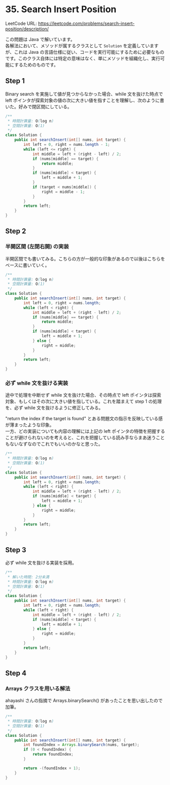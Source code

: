 # 35. Search Insert Position

LeetCode URL: https://leetcode.com/problems/search-insert-position/description/

この問題は Java で解いています。  
各解法において、メソッドが属するクラスとして `Solution` を定義していますが、これは Java の言語仕様に従い、コードを実行可能にするために必要なものです。このクラス自体には特定の意味はなく、単にメソッドを組織化し、実行可能にするためのものです。

## Step 1

Binary search を実施して値が見つからなかった場合、while 文を抜けた時点で left ポインタが探索対象の値の次に大きい値を指すことを理解し、次のように書いた。好みで閉区間にしている。

```java
/**
 * 時間計算量: O(log n)
 * 空間計算量: O(1)
 */
class Solution {
    public int searchInsert(int[] nums, int target) {
        int left = 0, right = nums.length - 1;
        while (left <= right) {
            int middle = left + (right - left) / 2;
            if (nums[middle] == target) {
                return middle;
            }
            if (nums[middle] < target) {
                left = middle + 1;
            }
            if (target < nums[middle]) {
                right = middle - 1;
            }
        }
        return left;
    }
}
```

## Step 2

### 半開区間 (左閉右開) の実装

半開区間でも書いてみる。こちらの方が一般的な印象があるので以後はこちらをベースに書いていく。

```java
/**
 * 時間計算量: O(log n)
 * 空間計算量: O(1)
 */
class Solution {
    public int searchInsert(int[] nums, int target) {
        int left = 0, right = nums.length;
        while (left < right) {
            int middle = left + (right - left) / 2;
            if (nums[middle] == target) {
                return middle;
            }
            if (nums[middle] < target) {
                left = middle + 1;
            } else {
                right = middle;
            }
        }
        return left;
    }
}
```

### 必ず while 文を抜ける実装

途中で処理を中断せず while 文を抜けた場合、その時点で left ポインタは探索対象、もしくはその次に大きい値を指している。これを踏まえて step 1 の処理を、必ず while 文を抜けるように修正してみる。  

"return the index if the target is found" とある問題文の指示を反映している感が薄まったような印象。  
一方、どの実装についても内容の理解には上記の left ポインタの特徴を把握することが避けられないのを考えると、これを把握している読み手ならまあ迷うこともないなずなのでこれでもいいのかなと思った。

```java
/**
 * 時間計算量: O(log n)
 * 空間計算量: O(1)
 */
class Solution {
    public int searchInsert(int[] nums, int target) {
        int left = 0, right = nums.length;
        while (left < right) {
            int middle = left + (right - left) / 2;
            if (nums[middle] < target) {
                left = middle + 1;
            } else {
                right = middle;
            }
        }
        return left;
    }
}
```

## Step 3

必ず while 文を抜ける実装を採用。

```java
/**
 * 解いた時間: 2分未満
 * 時間計算量: O(log n)
 * 空間計算量: O(1)
 */
class Solution {
    public int searchInsert(int[] nums, int target) {
        int left = 0, right = nums.length;
        while (left < right) {
            int middle = left + (right - left) / 2;
            if (nums[middle] < target) {
                left = middle + 1;
            } else {
                right = middle;
            }
        }
        return left;
    }
}
```

## Step 4

### Arrays クラスを用いる解法

ahayashi さんの指摘で Arrays.binarySearch() があったことを思い出したので加筆。

```java
/**
 * 時間計算量: O(log n)
 * 空間計算量: O(1)
 */
class Solution {
    public int searchInsert(int[] nums, int target) {
        int foundIndex = Arrays.binarySearch(nums, target);
        if (0 < foundIndex) {
            return foundIndex;
        }

        return -(foundIndex + 1);
    }
}
```
